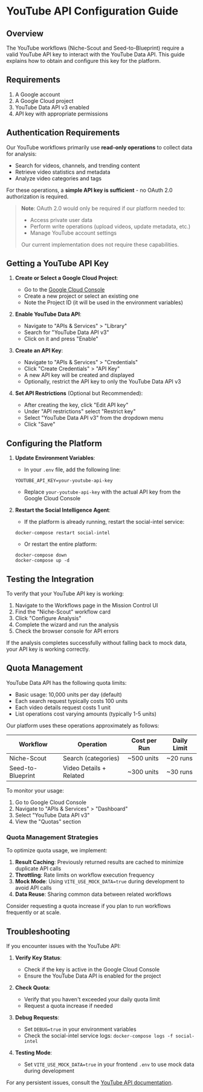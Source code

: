 # YouTube API Configuration Guide

## Overview

The YouTube workflows (Niche-Scout and Seed-to-Blueprint) require a valid YouTube API key to interact with the YouTube Data API. This guide explains how to obtain and configure this key for the platform.

## Requirements

1. A Google account
2. A Google Cloud project
3. YouTube Data API v3 enabled
4. API key with appropriate permissions

## Authentication Requirements

Our YouTube workflows primarily use **read-only operations** to collect data for analysis:

- Search for videos, channels, and trending content
- Retrieve video statistics and metadata
- Analyze video categories and tags

For these operations, a **simple API key is sufficient** - no OAuth 2.0 authorization is required.

> **Note**: OAuth 2.0 would only be required if our platform needed to:
> - Access private user data
> - Perform write operations (upload videos, update metadata, etc.)
> - Manage YouTube account settings
>
> Our current implementation does not require these capabilities.

## Getting a YouTube API Key

1. **Create or Select a Google Cloud Project**:
   - Go to the [Google Cloud Console](https://console.cloud.google.com/)
   - Create a new project or select an existing one
   - Note the Project ID (it will be used in the environment variables)

2. **Enable YouTube Data API**:
   - Navigate to "APIs & Services" > "Library"
   - Search for "YouTube Data API v3"
   - Click on it and press "Enable"

3. **Create an API Key**:
   - Navigate to "APIs & Services" > "Credentials"
   - Click "Create Credentials" > "API Key"
   - A new API key will be created and displayed
   - Optionally, restrict the API key to only the YouTube Data API v3

4. **Set API Restrictions** (Optional but Recommended):
   - After creating the key, click "Edit API key"
   - Under "API restrictions" select "Restrict key"
   - Select "YouTube Data API v3" from the dropdown menu
   - Click "Save"

## Configuring the Platform

1. **Update Environment Variables**:
   - In your `.env` file, add the following line:
   ```
   YOUTUBE_API_KEY=your-youtube-api-key
   ```
   - Replace `your-youtube-api-key` with the actual API key from the Google Cloud Console

2. **Restart the Social Intelligence Agent**:
   - If the platform is already running, restart the social-intel service:
   ```
   docker-compose restart social-intel
   ```
   - Or restart the entire platform:
   ```
   docker-compose down
   docker-compose up -d
   ```

## Testing the Integration

To verify that your YouTube API key is working:

1. Navigate to the Workflows page in the Mission Control UI
2. Find the "Niche-Scout" workflow card
3. Click "Configure Analysis"
4. Complete the wizard and run the analysis
5. Check the browser console for API errors

If the analysis completes successfully without falling back to mock data, your API key is working correctly.

## Quota Management

YouTube Data API has the following quota limits:

- Basic usage: 10,000 units per day (default)
- Each search request typically costs 100 units
- Each video details request costs 1 unit
- List operations cost varying amounts (typically 1-5 units)

Our platform uses these operations approximately as follows:

| Workflow | Operation | Cost per Run | Daily Limit |
|----------|-----------|--------------|-------------|
| Niche-Scout | Search (categories) | ~500 units | ~20 runs |
| Seed-to-Blueprint | Video Details + Related | ~300 units | ~30 runs |

To monitor your usage:
1. Go to Google Cloud Console
2. Navigate to "APIs & Services" > "Dashboard"
3. Select "YouTube Data API v3"
4. View the "Quotas" section

### Quota Management Strategies

To optimize quota usage, we implement:

1. **Result Caching**: Previously returned results are cached to minimize duplicate API calls
2. **Throttling**: Rate limits on workflow execution frequency
3. **Mock Mode**: Using `VITE_USE_MOCK_DATA=true` during development to avoid API calls
4. **Data Reuse**: Sharing common data between related workflows

Consider requesting a quota increase if you plan to run workflows frequently or at scale.

## Troubleshooting

If you encounter issues with the YouTube API:

1. **Verify Key Status**:
   - Check if the key is active in the Google Cloud Console
   - Ensure the YouTube Data API is enabled for the project

2. **Check Quota**:
   - Verify that you haven't exceeded your daily quota limit
   - Request a quota increase if needed

3. **Debug Requests**:
   - Set `DEBUG=true` in your environment variables
   - Check the social-intel service logs: `docker-compose logs -f social-intel`

4. **Testing Mode**:
   - Set `VITE_USE_MOCK_DATA=true` in your frontend `.env` to use mock data during development

For any persistent issues, consult the [YouTube API documentation](https://developers.google.com/youtube/v3/docs).
